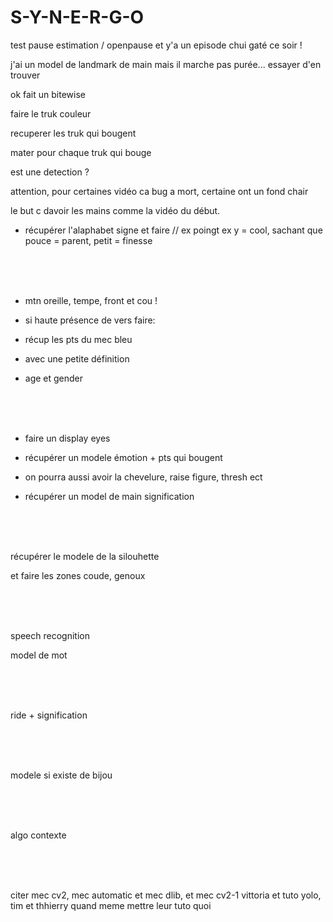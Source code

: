 # S-Y-N-E-R-G-O

test pause estimation / openpause et y'a un episode chui gaté ce soir !

j'ai un model de landmark de main mais il marche pas purée... essayer d'en trouver

ok fait un bitewise

faire le truk couleur

recuperer les truk qui bougent

mater pour chaque truk qui bouge

est une detection ?

attention, pour certaines vidéo ca bug a mort, certaine ont un fond chair

le but c davoir les mains comme la vidéo du début.




- récupérer l'alaphabet signe et faire // ex poingt ex y = cool, sachant que pouce = parent, petit = finesse 



<br><br><br>

- mtn oreille, tempe, front et cou ! 

- si haute présence de vers faire:

- récup les pts du mec bleu

- avec une petite définition

- age et gender


<br><br><br>

- faire un display eyes

- récupérer un modele émotion + pts qui bougent

- on pourra aussi avoir la chevelure, raise figure, thresh ect

- récupérer un model de main signification



<br><br><br>

récupérer le modele de la silouhette

et faire les zones coude, genoux

<br><br><br>

speech recognition

model de mot

<br><br><br>

ride + signification

<br><br><br>

modele si existe de bijou

<br><br><br>

algo contexte

<br><br><br>

citer mec cv2, mec automatic et mec dlib, et mec cv2-1 vittoria et tuto yolo, tim et thhierry quand meme mettre leur tuto quoi

